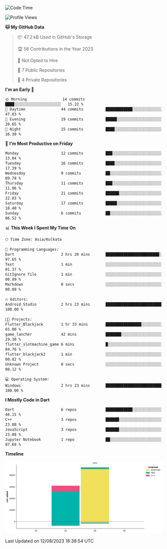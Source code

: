 <!--START_SECTION:waka-->
![Code Time](http://img.shields.io/badge/Code%20Time-137%20hrs%2025%20mins-blue)

![Profile Views](http://img.shields.io/badge/Profile%20Views-0-blue)

**🐱 My GitHub Data** 

> 📦 47.2 kB Used in GitHub's Storage 
 > 
> 🏆 56 Contributions in the Year 2023
 > 
> 🚫 Not Opted to Hire
 > 
> 📜 7 Public Repositories 
 > 
> 🔑 4 Private Repositories 
 > 
**I'm an Early 🐤** 

```text
🌞 Morning                14 commits          ████░░░░░░░░░░░░░░░░░░░░░   15.22 % 
🌆 Daytime                44 commits          ████████████░░░░░░░░░░░░░   47.83 % 
🌃 Evening                19 commits          █████░░░░░░░░░░░░░░░░░░░░   20.65 % 
🌙 Night                  15 commits          ████░░░░░░░░░░░░░░░░░░░░░   16.30 % 
```
📅 **I'm Most Productive on Friday** 

```text
Monday                   12 commits          ███░░░░░░░░░░░░░░░░░░░░░░   13.04 % 
Tuesday                  16 commits          ████░░░░░░░░░░░░░░░░░░░░░   17.39 % 
Wednesday                9 commits           ██░░░░░░░░░░░░░░░░░░░░░░░   09.78 % 
Thursday                 11 commits          ███░░░░░░░░░░░░░░░░░░░░░░   11.96 % 
Friday                   21 commits          ██████░░░░░░░░░░░░░░░░░░░   22.83 % 
Saturday                 17 commits          █████░░░░░░░░░░░░░░░░░░░░   18.48 % 
Sunday                   6 commits           ██░░░░░░░░░░░░░░░░░░░░░░░   06.52 % 
```


📊 **This Week I Spent My Time On** 

```text
🕑︎ Time Zone: Asia/Kolkata

💬 Programming Languages: 
Dart                     2 hrs 20 mins       ████████████████████████░   97.65 % 
Text                     1 min               ░░░░░░░░░░░░░░░░░░░░░░░░░   01.37 % 
GitIgnore file           1 min               ░░░░░░░░░░░░░░░░░░░░░░░░░   00.89 % 
Markdown                 0 secs              ░░░░░░░░░░░░░░░░░░░░░░░░░   00.09 % 

🔥 Editors: 
Android Studio           2 hrs 23 mins       █████████████████████████   100.00 % 

🐱‍💻 Projects: 
Flutter_Blackjack        1 hr 33 mins        ████████████████░░░░░░░░░   65.00 % 
game_lancher             42 mins             ███████░░░░░░░░░░░░░░░░░░   29.30 % 
flutter_slotmachine_game 6 mins              █░░░░░░░░░░░░░░░░░░░░░░░░   04.76 % 
flutter_blackjack2       1 min               ░░░░░░░░░░░░░░░░░░░░░░░░░   00.82 % 
Unknown Project          0 secs              ░░░░░░░░░░░░░░░░░░░░░░░░░   00.12 % 

💻 Operating System: 
Windows                  2 hrs 23 mins       █████████████████████████   100.00 % 
```

**I Mostly Code in Dart** 

```text
Dart                     6 repos             ████████████░░░░░░░░░░░░░   46.15 % 
C++                      3 repos             ██████░░░░░░░░░░░░░░░░░░░   23.08 % 
JavaScript               3 repos             ██████░░░░░░░░░░░░░░░░░░░   23.08 % 
Jupyter Notebook         1 repo              ██░░░░░░░░░░░░░░░░░░░░░░░   07.69 % 
```



**Timeline**

![Lines of Code chart](https://raw.githubusercontent.com/sairam030/sairam030/main/assets/bar_graph.png)


 Last Updated on 12/08/2023 18:38:54 UTC
<!--END_SECTION:waka-->
